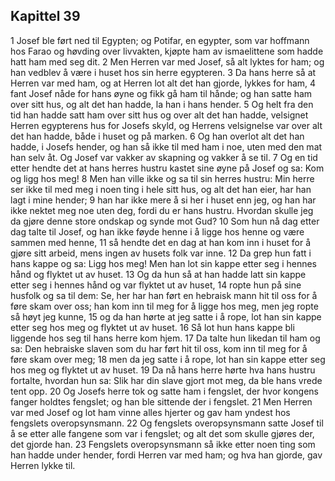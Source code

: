 ## Kapittel 39

1 Josef ble ført ned til Egypten; og Potifar, en egypter, som var hoffmann hos Farao og høvding over livvakten, kjøpte ham av ismaelittene som hadde hatt ham med seg dit.
2 Men Herren var med Josef, så alt lyktes for ham; og han vedblev å være i huset hos sin herre egypteren.
3 Da hans herre så at Herren var med ham, og at Herren lot alt det han gjorde, lykkes for ham,
4 fant Josef nåde for hans øyne og fikk gå ham til hånde; og han satte ham over sitt hus, og alt det han hadde, la han i hans hender.
5 Og helt fra den tid han hadde satt ham over sitt hus og over alt det han hadde, velsignet Herren egypterens hus for Josefs skyld, og Herrens velsignelse var over alt det han hadde, både i huset og på marken.
6 Og han overlot alt det han hadde, i Josefs hender, og han så ikke til med ham i noe, uten med den mat han selv åt. Og Josef var vakker av skapning og vakker å se til.
7 Og en tid etter hendte det at hans herres hustru kastet sine øyne på Josef og sa: Kom og ligg hos meg!
8 Men han ville ikke og sa til sin herres hustru: Min herre ser ikke til med meg i noen ting i hele sitt hus, og alt det han eier, har han lagt i mine hender;
9 han har ikke mere å si her i huset enn jeg, og han har ikke nektet meg noe uten deg, fordi du er hans hustru. Hvordan skulle jeg da gjøre denne store ondskap og synde mot Gud?
10 Som hun nå dag etter dag talte til Josef, og han ikke føyde henne i å ligge hos henne og være sammen med henne,
11 så hendte det en dag at han kom inn i huset for å gjøre sitt arbeid, mens ingen av husets folk var inne.
12 Da grep hun fatt i hans kappe og sa: Ligg hos meg! Men han lot sin kappe etter seg i hennes hånd og flyktet ut av huset.
13 Og da hun så at han hadde latt sin kappe etter seg i hennes hånd og var flyktet ut av huset,
14 ropte hun på sine husfolk og sa til dem: Se, her har han ført en hebraisk mann hit til oss for å føre skam over oss; han kom inn til meg for å ligge hos meg, men jeg ropte så høyt jeg kunne,
15 og da han hørte at jeg satte i å rope, lot han sin kappe etter seg hos meg og flyktet ut av huset.
16 Så lot hun hans kappe bli liggende hos seg til hans herre kom hjem.
17 Da talte hun likedan til ham og sa: Den hebraiske slaven som du har ført hit til oss, kom inn til meg for å føre skam over meg;
18 men da jeg satte i å rope, lot han sin kappe etter seg hos meg og flyktet ut av huset.
19 Da nå hans herre hørte hva hans hustru fortalte, hvordan hun sa: Slik har din slave gjort mot meg, da ble hans vrede tent opp.
20 Og Josefs herre tok og satte ham i fengslet, der hvor kongens fanger holdtes fengslet; og han ble sittende der i fengslet.
21 Men Herren var med Josef og lot ham vinne alles hjerter og gav ham yndest hos fengslets overopsynsmann.
22 Og fengslets overopsynsmann satte Josef til å se etter alle fangene som var i fengslet; og alt det som skulle gjøres der, det gjorde han.
23 Fengslets overopsynsmann så ikke etter noen ting som han hadde under hender, fordi Herren var med ham; og hva han gjorde, gav Herren lykke til.
